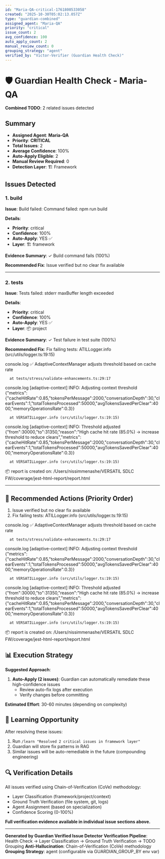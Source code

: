 ```yaml
---
id: "Maria-QA-critical-1761800533058"
created: "2025-10-30T05:02:13.057Z"
type: "guardian-combined"
assigned_agent: "Maria-QA"
priority: "critical"
issue_count: 2
avg_confidence: 100
auto_apply_count: 2
manual_review_count: 0
grouping_strategy: "agent"
verified_by: "Victor-Verifier (Guardian Health Check)"
---
```


# 🛡️ Guardian Health Check - Maria-QA

**Combined TODO**: 2 related issues detected

## Summary

- **Assigned Agent**: **Maria-QA**
- **Priority**: **CRITICAL**
- **Total Issues**: 2
- **Average Confidence**: 100%
- **Auto-Apply Eligible**: 2
- **Manual Review Required**: 0
- **Detection Layer**: 🏗️ Framework

## Issues Detected

### 1. build

**Issue**: Build failed: Command failed: npm run build


**Details**:
- **Priority**: critical
- **Confidence**: 100%
- **Auto-Apply**: YES ✅
- **Layer**: 🏗️ framework

**Evidence Summary**: ✓ Build command fails (100%)

**Recommended Fix**: Issue verified but no clear fix available

---

### 2. tests

**Issue**: Tests failed: stderr maxBuffer length exceeded

**Details**:
- **Priority**: critical
- **Confidence**: 100%
- **Auto-Apply**: YES ✅
- **Layer**: 📦 project

**Evidence Summary**: ✓ Test failure in test suite (100%)

**Recommended Fix**: Fix failing tests:
ATILLogger.info (src/utils/logger.ts:19:15)

  console.log
    ✅ AdaptiveContextManager adjusts threshold based on cache rate

      at tests/stress/validate-enhancements.ts:29:17

  console.log
    [adaptive-context] INFO: Adjusting context threshold {"metrics":{"cacheHitRate":0.85,"tokensPerMessage":2000,"conversationDepth":30,"clearEvents":1,"totalTokensProcessed":50000,"avgTokensSavedPerClear":4000,"memoryOperationsRate":0.3}}

      at VERSATILLogger.info (src/utils/logger.ts:19:15)

  console.log
    [adaptive-context] INFO: Threshold adjusted {"from":30000,"to":31350,"reason":"High cache hit rate (85.0%) → increase threshold to reduce clears","metrics":{"cacheHitRate":0.85,"tokensPerMessage":2000,"conversationDepth":30,"clearEvents":1,"totalTokensProcessed":50000,"avgTokensSavedPerClear":4000,"memoryOperationsRate":0.3}}

      at VERSATILLogger.info (src/utils/logger.ts:19:15)

📦 report is created on: /Users/nissimmenashe/VERSATIL SDLC FW/coverage/jest-html-report/report.html


---

## 🎯 Recommended Actions (Priority Order)

1. Issue verified but no clear fix available
2. Fix failing tests:
ATILLogger.info (src/utils/logger.ts:19:15)

  console.log
    ✅ AdaptiveContextManager adjusts threshold based on cache rate

      at tests/stress/validate-enhancements.ts:29:17

  console.log
    [adaptive-context] INFO: Adjusting context threshold {"metrics":{"cacheHitRate":0.85,"tokensPerMessage":2000,"conversationDepth":30,"clearEvents":1,"totalTokensProcessed":50000,"avgTokensSavedPerClear":4000,"memoryOperationsRate":0.3}}

      at VERSATILLogger.info (src/utils/logger.ts:19:15)

  console.log
    [adaptive-context] INFO: Threshold adjusted {"from":30000,"to":31350,"reason":"High cache hit rate (85.0%) → increase threshold to reduce clears","metrics":{"cacheHitRate":0.85,"tokensPerMessage":2000,"conversationDepth":30,"clearEvents":1,"totalTokensProcessed":50000,"avgTokensSavedPerClear":4000,"memoryOperationsRate":0.3}}

      at VERSATILLogger.info (src/utils/logger.ts:19:15)

📦 report is created on: /Users/nissimmenashe/VERSATIL SDLC FW/coverage/jest-html-report/report.html


## 📊 Execution Strategy

**Suggested Approach**:

1. **Auto-Apply (2 issues)**: Guardian can automatically remediate these high-confidence issues
   - Review auto-fix logs after execution
   - Verify changes before committing


**Estimated Effort**: 30-60 minutes (depending on complexity)

## 🧠 Learning Opportunity

After resolving these issues:
1. Run `/learn "Resolved 2 critical issues in framework layer"`
2. Guardian will store fix patterns in RAG
3. Similar issues will be auto-remediable in the future (compounding engineering)

## 🔍 Verification Details

All issues verified using Chain-of-Verification (CoVe) methodology:
- Layer Classification (framework/project/context)
- Ground Truth Verification (file system, git, logs)
- Agent Assignment (based on specialization)
- Confidence Scoring (0-100%)

**Full verification evidence available in individual issue sections above.**

---

**Generated by Guardian Verified Issue Detector**
**Verification Pipeline**: Health Check → Layer Classification → Ground Truth Verification → TODO Grouping
**Anti-Hallucination**: Chain-of-Verification (CoVe) methodology
**Grouping Strategy**: agent (configurable via GUARDIAN_GROUP_BY env var)

